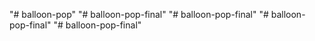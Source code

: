 "# balloon-pop" 
"# balloon-pop-final" 
"# balloon-pop-final" 
"# balloon-pop-final" 
"# balloon-pop-final" 
